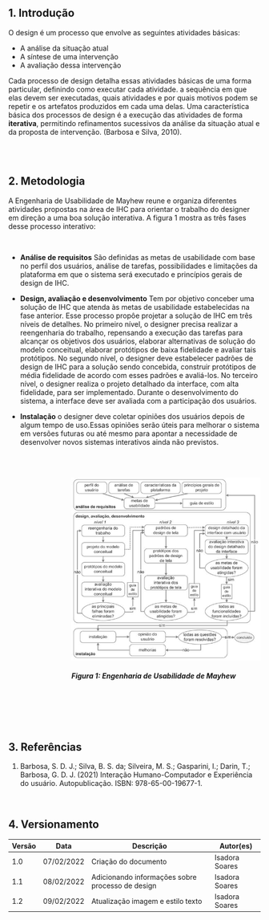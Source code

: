 ## 1. Introdução

<p> O design é um processo que envolve as seguintes atividades básicas:</p>

- A análise da situação atual
- A síntese de uma intervenção
- A avaliação dessa intervenção

<p> Cada processo de design detalha essas atividades básicas de uma forma particular, definindo como executar cada atividade. a sequência em que elas devem ser executadas, quais atividades e por quais motivos podem se repetir e os artefatos produzidos em cada uma delas. Uma característica básica dos processos de design é a execução das atividades de forma <b>iterativa</b>, permitindo refinamentos sucessivos da análise da situação atual e da proposta de intervenção. (Barbosa e Silva, 2010).</p>

<br>
<br>

## 2. Metodologia

<p>A Engenharia de Usabilidade de Mayhew reune e organiza diferentes atividades propostas na área de IHC para orientar o trabalho do designer em direção a uma boa solução interativa. A figura 1 mostra as três fases desse processo interativo:</p>

<br>

- **Análise de requisitos** São definidas as metas de usabilidade com base no perfil dos usuários, análise de tarefas, possibilidades e limitações da plataforma em que o sistema será executado e princípios gerais de design de IHC.

- **Design, avaliação e desenvolvimento** Tem por objetivo conceber uma solução de IHC que atenda às metas de usabilidade estabelecidas na fase anterior. Esse processo propôe projetar a solução de IHC em três níveis de detalhes. No primeiro nível, o designer precisa realizar a reengenharia do trabalho, repensando a execução das tarefas para alcançar os objetivos dos usuários, elaborar alternativas de solução do modelo conceitual, elaborar protótipos de baixa fidelidade e avaliar tais protótipos. No segundo nível, o designer deve estabelecer padrões de design de IHC para a solução sendo concebida, construir protótipos de média fidelidade de acordo com esses padrões e avaliá-los. No terceiro nível, o designer realiza o projeto detalhado da interface, com alta fidelidade, para ser implementado. Durante o desenvolvimento do sistema, a interface deve ser avaliada com a participação dos usuários.

- **Instalação** o designer deve coletar opiniões dos usuários depois de algum tempo de uso.Essas opiniões serão úteis para melhorar o sistema em versões futuras ou até mesmo para apontar a necessidade de desenvolver novos sistemas interativos ainda não previstos.

<br>
<br>

<div style="margin-left:25%">

![processos](../assets/processosdedesign.png)

</div>

<h5 style="margin-left:25%">Figura 1: Engenharia de Usabilidade de Mayhew </h5>

<br>
<br>
<br>
<br>

## 3. Referências

1. Barbosa, S. D. J.; Silva, B. S. da; Silveira, M. S.; Gasparini, I.; Darin, T.; Barbosa, G. D. J. (2021)
   Interação Humano-Computador e Experiência do usuário. Autopublicação. ISBN: 978-65-00-19677-1.

<br>

## 4. Versionamento

| Versão | Data       | Descrição                                        | Autor(es)      |
| ------ | ---------- | ------------------------------------------------ | -------------- |
| 1.0    | 07/02/2022 | Criação do documento                             | Isadora Soares |
| 1.1    | 08/02/2022 | Adicionando informações sobre processo de design | Isadora Soares |
| 1.2    | 09/02/2022 | Atualização imagem e estilo texto                | Isadora Soares |
